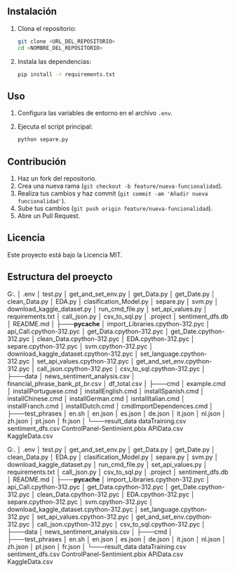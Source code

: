 ## Instalación

1. Clona el repositorio:
    ```sh
    git clone <URL_DEL_REPOSITORIO>
    cd <NOMBRE_DEL_REPOSITORIO>
    ```

2. Instala las dependencias:
    ```sh
    pip install -r requirements.txt
    ```

## Uso

1. Configura las variables de entorno en el archivo `.env`.

2. Ejecuta el script principal:
    ```sh
    python separe.py
    ```

## Contribución

1. Haz un fork del repositorio.
2. Crea una nueva rama (`git checkout -b feature/nueva-funcionalidad`).
3. Realiza tus cambios y haz commit (`git commit -am 'Añadir nueva funcionalidad'`).
4. Sube tus cambios (`git push origin feature/nueva-funcionalidad`).
5. Abre un Pull Request.

## Licencia

Este proyecto está bajo la Licencia MIT.

## Estructura del proeycto

G:.
│   .env
│   test.py
│   get_and_set_env.py
│   get_Data.py
│   get_Date.py
│   clean_Data.py
│   EDA.py
│   clasification_Model.py
│   separe.py
│   svm.py
│   download_kaggle_dataset.py
│   run_cmd_file.py
│   set_api_values.py
│   requirements.txt
│   call_json.py
│   csv_to_sql.py
│   .project
│   sentiment_dfs.db
│   README.md
│
├───__pycache__
│       import_Libraries.cpython-312.pyc
│       api_Call.cpython-312.pyc
│       get_Data.cpython-312.pyc
│       get_Date.cpython-312.pyc
│       clean_Data.cpython-312.pyc
│       EDA.cpython-312.pyc
│       separe.cpython-312.pyc
│       svm.cpython-312.pyc
│       download_kaggle_dataset.cpython-312.pyc
│       set_language.cpython-312.pyc
│       set_api_values.cpython-312.pyc
│       get_and_set_env.cpython-312.pyc
│       call_json.cpython-312.pyc
│       csv_to_sql.cpython-312.pyc
│
├───data
│       news_sentiment_analysis.csv
│       financial_phrase_bank_pt_br.csv
│       df_total.csv
│
├───cmd
│       example.cmd
│       installPortuguese.cmd
│       installEnglish.cmd
│       installSpanish.cmd
│       installChinese.cmd
│       installGerman.cmd
│       isntallItalian.cmd
│       installFranch.cmd
│       installDutch.cmd
│       cmdImportDependences.cmd
│
├───test_phrases
│       en.sh
│       en.json
│       es.json
│       de.json
│       it.json
│       nl.json
│       zh.json
│       pt.json
│       fr.json
│
└───result_data
        dataTraining.csv
        sentiment_dfs.csv
        ControlPanel-Sentimient.pbix
        APiData.csv
        KaggleData.csv


G:.
│   .env
│   test.py
│   get_and_set_env.py
│   get_Data.py
│   get_Date.py
│   clean_Data.py
│   EDA.py
│   clasification_Model.py
│   separe.py
│   svm.py
│   download_kaggle_dataset.py
│   run_cmd_file.py
│   set_api_values.py
│   requirements.txt
│   call_json.py
│   csv_to_sql.py
│   .project
│   sentiment_dfs.db
│   README.md
│
├───__pycache__
│       import_Libraries.cpython-312.pyc
│       api_Call.cpython-312.pyc
│       get_Data.cpython-312.pyc
│       get_Date.cpython-312.pyc
│       clean_Data.cpython-312.pyc
│       EDA.cpython-312.pyc
│       separe.cpython-312.pyc
│       svm.cpython-312.pyc
│       download_kaggle_dataset.cpython-312.pyc
│       set_language.cpython-312.pyc
│       set_api_values.cpython-312.pyc
│       get_and_set_env.cpython-312.pyc
│       call_json.cpython-312.pyc
│       csv_to_sql.cpython-312.pyc
│
├───data
│       news_sentiment_analysis.csv
│
├───cmd
│
├───test_phrases
│       en.sh
│       en.json
│       es.json
│       de.json
│       it.json
│       nl.json
│       zh.json
│       pt.json
│       fr.json
│
└───result_data
        dataTraining.csv
        sentiment_dfs.csv
        ControlPanel-Sentimient.pbix
        APiData.csv
        KaggleData.csv
